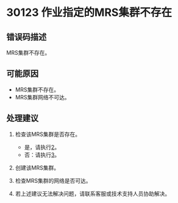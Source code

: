 # 30123 作业指定的MRS集群不存在<a name="dgc_01_203"></a>

## 错误码描述<a name="zh-cn_topic_0000001113999176_section161072213266"></a>

MRS集群不存在。

## 可能原因<a name="zh-cn_topic_0000001113999176_section12586153715269"></a>

-   MRS集群不存在。
-   MRS集群网络不可达。

## 处理建议<a name="zh-cn_topic_0000001113999176_section1454224818266"></a>

1.  检查该MRS集群是否存在。
    -   是，请执行[2](#zh-cn_topic_0000001113999176_li39382064273)。
    -   否：请执行[3](#zh-cn_topic_0000001113999176_li796851212274)。

2.  <a name="zh-cn_topic_0000001113999176_li39382064273"></a>创建该MRS集群。
3.  <a name="zh-cn_topic_0000001113999176_li796851212274"></a>检查MRS集群的网络是否可达。
4.  若上述建议无法解决问题，请联系客服或技术支持人员协助解决。

